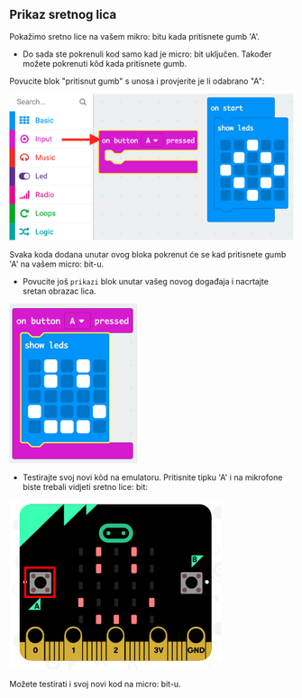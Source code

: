 ## Prikaz sretnog lica

Pokažimo sretno lice na vašem mikro: bitu kada pritisnete gumb 'A'.

+ Do sada ste pokrenuli kod samo kad je micro: bit uključen. Također možete pokrenuti kôd kada pritisnete gumb.

Povucite blok "pritisnut gumb" s unosa i provjerite je li odabrano "A":

![screenshot](images/badge-button-a.png)

Svaka koda dodana unutar ovog bloka pokrenut će se kad pritisnete gumb 'A' na vašem micro: bit-u.

+ Povucite još `prikazi` blok unutar vašeg novog događaja i nacrtajte sretan obrazac lica.

![snimka zaslona](images/badge-happy.png)

+ Testirajte svoj novi kôd na emulatoru. Pritisnite tipku 'A' i na mikrofone biste trebali vidjeti sretno lice: bit:

![screenshot](images/badge-happy-emulator.png)

Možete testirati i svoj novi kod na micro: bit-u.
